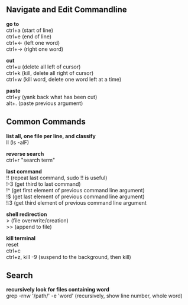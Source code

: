 ## Navigate and Edit Commandline
**go to**  
ctrl+a (start of line)  
ctrl+e (end of line)  
ctrl+&larr; (left one word)  
ctrl+&rarr; (right one word)  

**cut**  
ctrl+u (delete all left of cursor)  
ctrl+k (kill, delete all right of cursor)  
ctrl+w (kill word, delete one word left at a time)  

**paste**  
ctrl+y (yank back what has been cut)  
alt+. (paste previous argument) 

## Common Commands
**list all, one file per line, and classify**  
ll (ls -alF)  

**reverse search**  
ctrl+r "search term"  

**last command**  
!! (repeat last command, sudo !! is useful)  
!-3 (get third to last command)  
!^ (get first element of previous command line argument)  
!$ (get last element of previous command line argument)  
!:3 (get third element of previous command line argument  

**shell redirection**  
\> (file overwrite/creation)  
\>> (append to file)  

**kill terminal**  
reset  
ctrl+c  
ctrl+z, kill -9 (suspend to the background, then kill)  

## Search
**recursively look for files containing word**  
grep -rnw '/path/' -e 'word' (recursively, show line number, whole word)  
